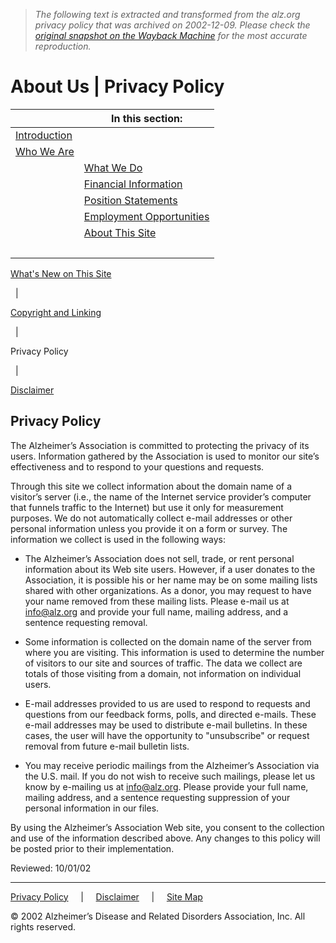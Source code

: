 > *The following text is extracted and transformed from the alz.org privacy policy that was archived on 2002-12-09. Please check the [original snapshot on the Wayback Machine](https://web.archive.org/web/20021209161350id_/http%3A//www.alz.org/AboutUs/AboutSite/Privacy.htm) for the most accurate reproduction.*

# About Us | Privacy Policy

|  | In this section:  
---|---  
| [Introduction](https://web.archive.org/web/20021209161350id_/http%3A//www.alz.org/AboutUs/overview.htm)  
| [Who We Are](https://web.archive.org/web/20021209161350id_/http%3A//www.alz.org/AboutUs/WhoWeAre/overview.htm)  
  |  [What We Do](https://web.archive.org/web/20021209161350id_/http%3A//www.alz.org/AboutUs/WhatWeDo/overview.htm)  
  | [Financial Information](https://web.archive.org/web/20021209161350id_/http%3A//www.alz.org/AboutUs/FinancialInfo/overview.htm)  
  | [Position Statements ](https://web.archive.org/web/20021209161350id_/http%3A//www.alz.org/AboutUs/PositionStatements/overview.htm)  
  | [Employment Opportunities ](https://web.archive.org/web/20021209161350id_/http%3A//www.alz.org/AboutUs/EmploymentOpp.asp)  
  | [About This Site](https://web.archive.org/web/20021209161350id_/http%3A//www.alz.org/AboutUs/AboutSite/overview.htm)  
  | 

[What's New on This Site](https://web.archive.org/web/20021209161350id_/http%3A//www.alz.org/AboutUs/AboutSite/New.htm)  
  
  | 

[Copyright and Linking](https://web.archive.org/web/20021209161350id_/http%3A//www.alz.org/AboutUs/AboutSite/Copyright.htm)  
  
  | 

Privacy Policy  
  
  | 

[Disclaimer](https://web.archive.org/web/20021209161350id_/http%3A//www.alz.org/AboutUs/AboutSite/Disclaimer.htm)  
  
##  Privacy Policy

The Alzheimer’s Association is committed to protecting the privacy of its users. Information gathered by the Association is used to monitor our site’s effectiveness and to respond to your questions and requests.

Through this site we collect information about the domain name of a visitor’s server (i.e., the name of the Internet service provider’s computer that funnels traffic to the Internet) but use it only for measurement purposes. We do not automatically collect e-mail addresses or other personal information unless you provide it on a form or survey. The information we collect is used in the following ways:

  * The Alzheimer’s Association does not sell, trade, or rent personal information about its Web site users. However, if a user donates to the Association, it is possible his or her name may be on some mailing lists shared with other organizations. As a donor, you may request to have your name removed from these mailing lists. Please e-mail us at [info@alz.org](mailto:info@alz.org) and provide your full name, mailing address, and a sentence requesting removal.

  * Some information is collected on the domain name of the server from where you are visiting. This information is used to determine the number of visitors to our site and sources of traffic. The data we collect are totals of those visiting from a domain, not information on individual users.

  * E-mail addresses provided to us are used to respond to requests and questions from our feedback forms, polls, and directed e-mails. These e-mail addresses may be used to distribute e-mail bulletins. In these cases, the user will have the opportunity to "unsubscribe" or request removal from future e-mail bulletin lists.

  * You may receive periodic mailings from the Alzheimer’s Association via the U.S. mail. If you do not wish to receive such mailings, please let us know by e-mailing us at [info@alz.org](mailto:info@alz.org). Please provide your full name, mailing address, and a sentence requesting suppression of your personal information in our files.




By using the Alzheimer’s Association Web site, you consent to the collection and use of the information described above. Any changes to this policy will be posted prior to their implementation.

Reviewed: 10/01/02

* * *

[Privacy Policy](https://web.archive.org/web/20021209161350id_/http%3A//www.alz.org/AboutUs/AboutSite/Privacy.htm)     |     [Disclaimer](https://web.archive.org/web/20021209161350id_/http%3A//www.alz.org/AboutUs/AboutSite/Disclaimer.htm)     |     [Site Map](https://web.archive.org/web/20021209161350id_/http%3A//www.alz.org/sitemap.htm)

© 2002 Alzheimer’s Disease and Related Disorders Association, Inc. All rights reserved.
